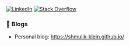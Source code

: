 [![LinkedIn](https://img.shields.io/badge/shmulik--klein-blue?style=flat-square&logo=Linkedin&logoColor=white&link=https://www.linkedin.com/in/shmulik-klein/)](https://www.linkedin.com/in/shmulik-klein/)
[![Stack Overflow](https://img.shields.io/badge/-shmulik--klein-FE7A16?style=flat-square&logo=stack-overflow&logoColor=white)](https://stackoverflow.com/users/2776473/shmulik-klein)
</br>
### 📝 Blogs
- Personal blog: https://shmulik-klein.github.io/
